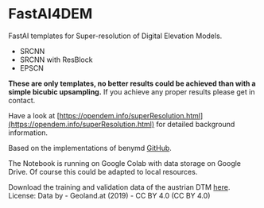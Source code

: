 # FastAI4DEM
FastAI templates for Super-resolution of Digital Elevation Models.

+ SRCNN
+ SRCNN with ResBlock
+ EPSCN

**These are only templates, no better results could be achieved than with a simple bicubic upsampling.**
If you achieve any proper results please get in contact.

Have a look at [https://opendem.info/superResolution.html](https://opendem.info/superResolution.html) for detailed background information. 

Based on the implementations of benymd [GitHub](https://github.com/benymd/super_resolution).

The Notebook is running on Google Colab with data storage on Google Drive. Of course this could be adapted to local resources.

Download the training and validation data of the austrian DTM [here](https://www.openmaps.online/data/austria_dtm_fastai.zip). 
License: Data by - Geoland.at (2019) - CC BY 4.0 (CC BY 4.0)
